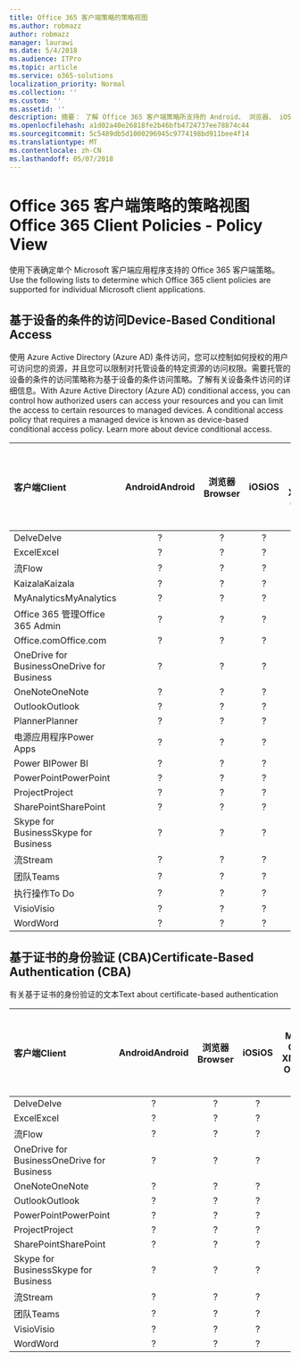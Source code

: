 ```yaml
---
title: Office 365 客户端策略的策略视图
ms.author: robmazz
author: robmazz
manager: laurawi
ms.date: 5/4/2018
ms.audience: ITPro
ms.topic: article
ms.service: o365-solutions
localization_priority: Normal
ms.collection: ''
ms.custom: ''
ms.assetid: ''
description: 摘要： 了解 Office 365 客户端策略所支持的 Android、 浏览器、 iOS、 Mac OS X、 Windows 和 Windows Mobile。
ms.openlocfilehash: a1d02a40e26818fe2b46bfb4724737ee78874c44
ms.sourcegitcommit: 5c5489db5d1000296945c9774198bd911bee4f14
ms.translationtype: MT
ms.contentlocale: zh-CN
ms.lasthandoff: 05/07/2018
---
```

# <a name="office-365-client-policies---policy-view"></a><span data-ttu-id="623e8-103">Office 365 客户端策略的策略视图</span><span class="sxs-lookup"><span data-stu-id="623e8-103">Office 365 Client Policies - Policy View</span></span>
<span data-ttu-id="623e8-104">使用下表确定单个 Microsoft 客户端应用程序支持的 Office 365 客户端策略。</span><span class="sxs-lookup"><span data-stu-id="623e8-104">Use the following lists to determine which Office 365 client policies are supported for individual Microsoft client applications.</span></span>

## <a name="device-based-conditional-access"></a><span data-ttu-id="623e8-105">基于设备的条件的访问</span><span class="sxs-lookup"><span data-stu-id="623e8-105">Device-Based Conditional Access</span></span>
<span data-ttu-id="623e8-p101">使用 Azure Active Directory (Azure AD) 条件访问，您可以控制如何授权的用户可访问您的资源，并且您可以限制对托管设备的特定资源的访问权限。需要托管的设备的条件的访问策略称为基于设备的条件访问策略。了解有关设备条件访问的详细信息。</span><span class="sxs-lookup"><span data-stu-id="623e8-p101">With Azure Active Directory (Azure AD) conditional access, you can control how authorized users can access your resources and you can limit the access to certain resources to managed devices. A conditional access policy that requires a managed device is known as device-based conditional access policy. Learn more about device conditional access.</span></span>

|<span data-ttu-id="623e8-109">**客户端**</span><span class="sxs-lookup"><span data-stu-id="623e8-109">**Client**</span></span>|<span data-ttu-id="623e8-110">**Android**</span><span class="sxs-lookup"><span data-stu-id="623e8-110">**Android**</span></span>|<span data-ttu-id="623e8-111">**浏览器**</span><span class="sxs-lookup"><span data-stu-id="623e8-111">**Browser**</span></span>|<span data-ttu-id="623e8-112">**iOS**</span><span class="sxs-lookup"><span data-stu-id="623e8-112">**iOS**</span></span>|<span data-ttu-id="623e8-113">**Mac OS X**</span><span class="sxs-lookup"><span data-stu-id="623e8-113">**Mac OS X**</span></span>|<span data-ttu-id="623e8-114">**Windows 桌面**</span><span class="sxs-lookup"><span data-stu-id="623e8-114">**Windows Desktop**</span></span>|<span data-ttu-id="623e8-115">**Windows 10 Mobile**</span><span class="sxs-lookup"><span data-stu-id="623e8-115">**Windows 10 Mobile**</span></span>|<span data-ttu-id="623e8-116">**Windows 10 现代应用程序**</span><span class="sxs-lookup"><span data-stu-id="623e8-116">**Windows 10 Modern Apps**</span></span>|
|:-----|:-----:|:------:|:------:|:-----:|:-----:|:-----:|:-----:|
| <span data-ttu-id="623e8-117">Delve</span><span class="sxs-lookup"><span data-stu-id="623e8-117">Delve</span></span> | <span data-ttu-id="623e8-118">?</span><span class="sxs-lookup"><span data-stu-id="623e8-118"></span></span> | <span data-ttu-id="623e8-119">?</span><span class="sxs-lookup"><span data-stu-id="623e8-119"></span></span> | <span data-ttu-id="623e8-120">?</span><span class="sxs-lookup"><span data-stu-id="623e8-120"></span></span> | <span data-ttu-id="623e8-121">?</span><span class="sxs-lookup"><span data-stu-id="623e8-121"></span></span> | <span data-ttu-id="623e8-122">?</span><span class="sxs-lookup"><span data-stu-id="623e8-122"></span></span> | <span data-ttu-id="623e8-123">?</span><span class="sxs-lookup"><span data-stu-id="623e8-123"></span></span> | <span data-ttu-id="623e8-124">?</span><span class="sxs-lookup"><span data-stu-id="623e8-124"></span></span> |
| <span data-ttu-id="623e8-125">Excel</span><span class="sxs-lookup"><span data-stu-id="623e8-125">Excel</span></span> | <span data-ttu-id="623e8-126">?</span><span class="sxs-lookup"><span data-stu-id="623e8-126"></span></span> | <span data-ttu-id="623e8-127">?</span><span class="sxs-lookup"><span data-stu-id="623e8-127"></span></span> | <span data-ttu-id="623e8-128">?</span><span class="sxs-lookup"><span data-stu-id="623e8-128"></span></span> | <span data-ttu-id="623e8-129">?</span><span class="sxs-lookup"><span data-stu-id="623e8-129"></span></span> | <span data-ttu-id="623e8-130">?</span><span class="sxs-lookup"><span data-stu-id="623e8-130"></span></span> | <span data-ttu-id="623e8-131">?</span><span class="sxs-lookup"><span data-stu-id="623e8-131"></span></span> | <span data-ttu-id="623e8-132">?</span><span class="sxs-lookup"><span data-stu-id="623e8-132"></span></span> |
| <span data-ttu-id="623e8-133">流</span><span class="sxs-lookup"><span data-stu-id="623e8-133">Flow</span></span> | <span data-ttu-id="623e8-134">?</span><span class="sxs-lookup"><span data-stu-id="623e8-134"></span></span> | <span data-ttu-id="623e8-135">?</span><span class="sxs-lookup"><span data-stu-id="623e8-135"></span></span> | <span data-ttu-id="623e8-136">?</span><span class="sxs-lookup"><span data-stu-id="623e8-136"></span></span> | <span data-ttu-id="623e8-137">?</span><span class="sxs-lookup"><span data-stu-id="623e8-137"></span></span> | <span data-ttu-id="623e8-138">?</span><span class="sxs-lookup"><span data-stu-id="623e8-138"></span></span> | <span data-ttu-id="623e8-139">?</span><span class="sxs-lookup"><span data-stu-id="623e8-139"></span></span> | <span data-ttu-id="623e8-140">?</span><span class="sxs-lookup"><span data-stu-id="623e8-140"></span></span> |
| <span data-ttu-id="623e8-141">Kaizala</span><span class="sxs-lookup"><span data-stu-id="623e8-141">Kaizala</span></span> | <span data-ttu-id="623e8-142">?</span><span class="sxs-lookup"><span data-stu-id="623e8-142"></span></span> | <span data-ttu-id="623e8-143">?</span><span class="sxs-lookup"><span data-stu-id="623e8-143"></span></span> | <span data-ttu-id="623e8-144">?</span><span class="sxs-lookup"><span data-stu-id="623e8-144"></span></span> | <span data-ttu-id="623e8-145">?</span><span class="sxs-lookup"><span data-stu-id="623e8-145"></span></span> | <span data-ttu-id="623e8-146">?</span><span class="sxs-lookup"><span data-stu-id="623e8-146"></span></span> | <span data-ttu-id="623e8-147">?</span><span class="sxs-lookup"><span data-stu-id="623e8-147"></span></span> | <span data-ttu-id="623e8-148">?</span><span class="sxs-lookup"><span data-stu-id="623e8-148"></span></span> |
| <span data-ttu-id="623e8-149">MyAnalytics</span><span class="sxs-lookup"><span data-stu-id="623e8-149">MyAnalytics</span></span> | <span data-ttu-id="623e8-150">?</span><span class="sxs-lookup"><span data-stu-id="623e8-150"></span></span> | <span data-ttu-id="623e8-151">?</span><span class="sxs-lookup"><span data-stu-id="623e8-151"></span></span> | <span data-ttu-id="623e8-152">?</span><span class="sxs-lookup"><span data-stu-id="623e8-152"></span></span> | <span data-ttu-id="623e8-153">?</span><span class="sxs-lookup"><span data-stu-id="623e8-153"></span></span> | <span data-ttu-id="623e8-154">?</span><span class="sxs-lookup"><span data-stu-id="623e8-154"></span></span> | <span data-ttu-id="623e8-155">?</span><span class="sxs-lookup"><span data-stu-id="623e8-155"></span></span> | <span data-ttu-id="623e8-156">?</span><span class="sxs-lookup"><span data-stu-id="623e8-156"></span></span> |
| <span data-ttu-id="623e8-157">Office 365 管理</span><span class="sxs-lookup"><span data-stu-id="623e8-157">Office 365 Admin</span></span> | <span data-ttu-id="623e8-158">?</span><span class="sxs-lookup"><span data-stu-id="623e8-158"></span></span> | <span data-ttu-id="623e8-159">?</span><span class="sxs-lookup"><span data-stu-id="623e8-159"></span></span> | <span data-ttu-id="623e8-160">?</span><span class="sxs-lookup"><span data-stu-id="623e8-160"></span></span> | <span data-ttu-id="623e8-161">?</span><span class="sxs-lookup"><span data-stu-id="623e8-161"></span></span> | <span data-ttu-id="623e8-162">?</span><span class="sxs-lookup"><span data-stu-id="623e8-162"></span></span> | <span data-ttu-id="623e8-163">?</span><span class="sxs-lookup"><span data-stu-id="623e8-163"></span></span> | <span data-ttu-id="623e8-164">?</span><span class="sxs-lookup"><span data-stu-id="623e8-164"></span></span> |
| <span data-ttu-id="623e8-165">Office.com</span><span class="sxs-lookup"><span data-stu-id="623e8-165">Office.com</span></span> | <span data-ttu-id="623e8-166">?</span><span class="sxs-lookup"><span data-stu-id="623e8-166"></span></span> | <span data-ttu-id="623e8-167">?</span><span class="sxs-lookup"><span data-stu-id="623e8-167"></span></span> | <span data-ttu-id="623e8-168">?</span><span class="sxs-lookup"><span data-stu-id="623e8-168"></span></span> | <span data-ttu-id="623e8-169">?</span><span class="sxs-lookup"><span data-stu-id="623e8-169"></span></span> | <span data-ttu-id="623e8-170">?</span><span class="sxs-lookup"><span data-stu-id="623e8-170"></span></span> | <span data-ttu-id="623e8-171">?</span><span class="sxs-lookup"><span data-stu-id="623e8-171"></span></span> | <span data-ttu-id="623e8-172">?</span><span class="sxs-lookup"><span data-stu-id="623e8-172"></span></span> |
| <span data-ttu-id="623e8-173">OneDrive for Business</span><span class="sxs-lookup"><span data-stu-id="623e8-173">OneDrive for Business</span></span> | <span data-ttu-id="623e8-174">?</span><span class="sxs-lookup"><span data-stu-id="623e8-174"></span></span> | <span data-ttu-id="623e8-175">?</span><span class="sxs-lookup"><span data-stu-id="623e8-175"></span></span> | <span data-ttu-id="623e8-176">?</span><span class="sxs-lookup"><span data-stu-id="623e8-176"></span></span> | <span data-ttu-id="623e8-177">?</span><span class="sxs-lookup"><span data-stu-id="623e8-177"></span></span> | <span data-ttu-id="623e8-178">?</span><span class="sxs-lookup"><span data-stu-id="623e8-178"></span></span> | <span data-ttu-id="623e8-179">?</span><span class="sxs-lookup"><span data-stu-id="623e8-179"></span></span> | <span data-ttu-id="623e8-180">?</span><span class="sxs-lookup"><span data-stu-id="623e8-180"></span></span> |
| <span data-ttu-id="623e8-181">OneNote</span><span class="sxs-lookup"><span data-stu-id="623e8-181">OneNote</span></span> | <span data-ttu-id="623e8-182">?</span><span class="sxs-lookup"><span data-stu-id="623e8-182"></span></span> | <span data-ttu-id="623e8-183">?</span><span class="sxs-lookup"><span data-stu-id="623e8-183"></span></span> | <span data-ttu-id="623e8-184">?</span><span class="sxs-lookup"><span data-stu-id="623e8-184"></span></span> | <span data-ttu-id="623e8-185">?</span><span class="sxs-lookup"><span data-stu-id="623e8-185"></span></span> | <span data-ttu-id="623e8-186">?</span><span class="sxs-lookup"><span data-stu-id="623e8-186"></span></span> | <span data-ttu-id="623e8-187">?</span><span class="sxs-lookup"><span data-stu-id="623e8-187"></span></span> | <span data-ttu-id="623e8-188">?</span><span class="sxs-lookup"><span data-stu-id="623e8-188"></span></span> |
| <span data-ttu-id="623e8-189">Outlook</span><span class="sxs-lookup"><span data-stu-id="623e8-189">Outlook</span></span> | <span data-ttu-id="623e8-190">?</span><span class="sxs-lookup"><span data-stu-id="623e8-190"></span></span> | <span data-ttu-id="623e8-191">?</span><span class="sxs-lookup"><span data-stu-id="623e8-191"></span></span> | <span data-ttu-id="623e8-192">?</span><span class="sxs-lookup"><span data-stu-id="623e8-192"></span></span> | <span data-ttu-id="623e8-193">?</span><span class="sxs-lookup"><span data-stu-id="623e8-193"></span></span> | <span data-ttu-id="623e8-194">?</span><span class="sxs-lookup"><span data-stu-id="623e8-194"></span></span> | <span data-ttu-id="623e8-195">?</span><span class="sxs-lookup"><span data-stu-id="623e8-195"></span></span> | <span data-ttu-id="623e8-196">?</span><span class="sxs-lookup"><span data-stu-id="623e8-196"></span></span> |
| <span data-ttu-id="623e8-197">Planner</span><span class="sxs-lookup"><span data-stu-id="623e8-197">Planner</span></span> | <span data-ttu-id="623e8-198">?</span><span class="sxs-lookup"><span data-stu-id="623e8-198"></span></span> | <span data-ttu-id="623e8-199">?</span><span class="sxs-lookup"><span data-stu-id="623e8-199"></span></span> | <span data-ttu-id="623e8-200">?</span><span class="sxs-lookup"><span data-stu-id="623e8-200"></span></span> | <span data-ttu-id="623e8-201">?</span><span class="sxs-lookup"><span data-stu-id="623e8-201"></span></span> | <span data-ttu-id="623e8-202">?</span><span class="sxs-lookup"><span data-stu-id="623e8-202"></span></span> | <span data-ttu-id="623e8-203">?</span><span class="sxs-lookup"><span data-stu-id="623e8-203"></span></span> | <span data-ttu-id="623e8-204">?</span><span class="sxs-lookup"><span data-stu-id="623e8-204"></span></span> |
| <span data-ttu-id="623e8-205">电源应用程序</span><span class="sxs-lookup"><span data-stu-id="623e8-205">Power Apps</span></span> | <span data-ttu-id="623e8-206">?</span><span class="sxs-lookup"><span data-stu-id="623e8-206"></span></span> | <span data-ttu-id="623e8-207">?</span><span class="sxs-lookup"><span data-stu-id="623e8-207"></span></span> | <span data-ttu-id="623e8-208">?</span><span class="sxs-lookup"><span data-stu-id="623e8-208"></span></span> | <span data-ttu-id="623e8-209">?</span><span class="sxs-lookup"><span data-stu-id="623e8-209"></span></span> | <span data-ttu-id="623e8-210">?</span><span class="sxs-lookup"><span data-stu-id="623e8-210"></span></span> | <span data-ttu-id="623e8-211">?</span><span class="sxs-lookup"><span data-stu-id="623e8-211"></span></span> | <span data-ttu-id="623e8-212">?</span><span class="sxs-lookup"><span data-stu-id="623e8-212"></span></span> |
| <span data-ttu-id="623e8-213">Power BI</span><span class="sxs-lookup"><span data-stu-id="623e8-213">Power BI</span></span> | <span data-ttu-id="623e8-214">?</span><span class="sxs-lookup"><span data-stu-id="623e8-214"></span></span> | <span data-ttu-id="623e8-215">?</span><span class="sxs-lookup"><span data-stu-id="623e8-215"></span></span> | <span data-ttu-id="623e8-216">?</span><span class="sxs-lookup"><span data-stu-id="623e8-216"></span></span> | <span data-ttu-id="623e8-217">?</span><span class="sxs-lookup"><span data-stu-id="623e8-217"></span></span> | <span data-ttu-id="623e8-218">?</span><span class="sxs-lookup"><span data-stu-id="623e8-218"></span></span> | <span data-ttu-id="623e8-219">?</span><span class="sxs-lookup"><span data-stu-id="623e8-219"></span></span> | <span data-ttu-id="623e8-220">?</span><span class="sxs-lookup"><span data-stu-id="623e8-220"></span></span> |
| <span data-ttu-id="623e8-221">PowerPoint</span><span class="sxs-lookup"><span data-stu-id="623e8-221">PowerPoint</span></span> | <span data-ttu-id="623e8-222">?</span><span class="sxs-lookup"><span data-stu-id="623e8-222"></span></span> | <span data-ttu-id="623e8-223">?</span><span class="sxs-lookup"><span data-stu-id="623e8-223"></span></span> | <span data-ttu-id="623e8-224">?</span><span class="sxs-lookup"><span data-stu-id="623e8-224"></span></span> | <span data-ttu-id="623e8-225">?</span><span class="sxs-lookup"><span data-stu-id="623e8-225"></span></span> | <span data-ttu-id="623e8-226">?</span><span class="sxs-lookup"><span data-stu-id="623e8-226"></span></span> | <span data-ttu-id="623e8-227">?</span><span class="sxs-lookup"><span data-stu-id="623e8-227"></span></span> | <span data-ttu-id="623e8-228">?</span><span class="sxs-lookup"><span data-stu-id="623e8-228"></span></span> |
| <span data-ttu-id="623e8-229">Project</span><span class="sxs-lookup"><span data-stu-id="623e8-229">Project</span></span> | <span data-ttu-id="623e8-230">?</span><span class="sxs-lookup"><span data-stu-id="623e8-230"></span></span> | <span data-ttu-id="623e8-231">?</span><span class="sxs-lookup"><span data-stu-id="623e8-231"></span></span> | <span data-ttu-id="623e8-232">?</span><span class="sxs-lookup"><span data-stu-id="623e8-232"></span></span> | <span data-ttu-id="623e8-233">?</span><span class="sxs-lookup"><span data-stu-id="623e8-233"></span></span> | <span data-ttu-id="623e8-234">?</span><span class="sxs-lookup"><span data-stu-id="623e8-234"></span></span> | <span data-ttu-id="623e8-235">?</span><span class="sxs-lookup"><span data-stu-id="623e8-235"></span></span> | <span data-ttu-id="623e8-236">?</span><span class="sxs-lookup"><span data-stu-id="623e8-236"></span></span> |
| <span data-ttu-id="623e8-237">SharePoint</span><span class="sxs-lookup"><span data-stu-id="623e8-237">SharePoint</span></span> | <span data-ttu-id="623e8-238">?</span><span class="sxs-lookup"><span data-stu-id="623e8-238"></span></span> | <span data-ttu-id="623e8-239">?</span><span class="sxs-lookup"><span data-stu-id="623e8-239"></span></span> | <span data-ttu-id="623e8-240">?</span><span class="sxs-lookup"><span data-stu-id="623e8-240"></span></span> | <span data-ttu-id="623e8-241">?</span><span class="sxs-lookup"><span data-stu-id="623e8-241"></span></span> | <span data-ttu-id="623e8-242">?</span><span class="sxs-lookup"><span data-stu-id="623e8-242"></span></span> | <span data-ttu-id="623e8-243">?</span><span class="sxs-lookup"><span data-stu-id="623e8-243"></span></span> | <span data-ttu-id="623e8-244">?</span><span class="sxs-lookup"><span data-stu-id="623e8-244"></span></span> |
| <span data-ttu-id="623e8-245">Skype for Business</span><span class="sxs-lookup"><span data-stu-id="623e8-245">Skype for Business</span></span> | <span data-ttu-id="623e8-246">?</span><span class="sxs-lookup"><span data-stu-id="623e8-246"></span></span> | <span data-ttu-id="623e8-247">?</span><span class="sxs-lookup"><span data-stu-id="623e8-247"></span></span> | <span data-ttu-id="623e8-248">?</span><span class="sxs-lookup"><span data-stu-id="623e8-248"></span></span> | <span data-ttu-id="623e8-249">?</span><span class="sxs-lookup"><span data-stu-id="623e8-249"></span></span> | <span data-ttu-id="623e8-250">?</span><span class="sxs-lookup"><span data-stu-id="623e8-250"></span></span> | <span data-ttu-id="623e8-251">?</span><span class="sxs-lookup"><span data-stu-id="623e8-251"></span></span> | <span data-ttu-id="623e8-252">?</span><span class="sxs-lookup"><span data-stu-id="623e8-252"></span></span> |
| <span data-ttu-id="623e8-253">流</span><span class="sxs-lookup"><span data-stu-id="623e8-253">Stream</span></span> | <span data-ttu-id="623e8-254">?</span><span class="sxs-lookup"><span data-stu-id="623e8-254"></span></span> | <span data-ttu-id="623e8-255">?</span><span class="sxs-lookup"><span data-stu-id="623e8-255"></span></span> | <span data-ttu-id="623e8-256">?</span><span class="sxs-lookup"><span data-stu-id="623e8-256"></span></span> | <span data-ttu-id="623e8-257">?</span><span class="sxs-lookup"><span data-stu-id="623e8-257"></span></span> | <span data-ttu-id="623e8-258">?</span><span class="sxs-lookup"><span data-stu-id="623e8-258"></span></span> | <span data-ttu-id="623e8-259">?</span><span class="sxs-lookup"><span data-stu-id="623e8-259"></span></span> | <span data-ttu-id="623e8-260">?</span><span class="sxs-lookup"><span data-stu-id="623e8-260"></span></span> |
| <span data-ttu-id="623e8-261">团队</span><span class="sxs-lookup"><span data-stu-id="623e8-261">Teams</span></span> | <span data-ttu-id="623e8-262">?</span><span class="sxs-lookup"><span data-stu-id="623e8-262"></span></span> | <span data-ttu-id="623e8-263">?</span><span class="sxs-lookup"><span data-stu-id="623e8-263"></span></span> | <span data-ttu-id="623e8-264">?</span><span class="sxs-lookup"><span data-stu-id="623e8-264"></span></span> | <span data-ttu-id="623e8-265">?</span><span class="sxs-lookup"><span data-stu-id="623e8-265"></span></span> | <span data-ttu-id="623e8-266">?</span><span class="sxs-lookup"><span data-stu-id="623e8-266"></span></span> | <span data-ttu-id="623e8-267">?</span><span class="sxs-lookup"><span data-stu-id="623e8-267"></span></span> | <span data-ttu-id="623e8-268">?</span><span class="sxs-lookup"><span data-stu-id="623e8-268"></span></span> |
| <span data-ttu-id="623e8-269">执行操作</span><span class="sxs-lookup"><span data-stu-id="623e8-269">To Do</span></span> | <span data-ttu-id="623e8-270">?</span><span class="sxs-lookup"><span data-stu-id="623e8-270"></span></span> | <span data-ttu-id="623e8-271">?</span><span class="sxs-lookup"><span data-stu-id="623e8-271"></span></span> | <span data-ttu-id="623e8-272">?</span><span class="sxs-lookup"><span data-stu-id="623e8-272"></span></span> | <span data-ttu-id="623e8-273">?</span><span class="sxs-lookup"><span data-stu-id="623e8-273"></span></span> | <span data-ttu-id="623e8-274">?</span><span class="sxs-lookup"><span data-stu-id="623e8-274"></span></span> | <span data-ttu-id="623e8-275">?</span><span class="sxs-lookup"><span data-stu-id="623e8-275"></span></span> | <span data-ttu-id="623e8-276">?</span><span class="sxs-lookup"><span data-stu-id="623e8-276"></span></span> |
| <span data-ttu-id="623e8-277">Visio</span><span class="sxs-lookup"><span data-stu-id="623e8-277">Visio</span></span> | <span data-ttu-id="623e8-278">?</span><span class="sxs-lookup"><span data-stu-id="623e8-278"></span></span> | <span data-ttu-id="623e8-279">?</span><span class="sxs-lookup"><span data-stu-id="623e8-279"></span></span> | <span data-ttu-id="623e8-280">?</span><span class="sxs-lookup"><span data-stu-id="623e8-280"></span></span> | <span data-ttu-id="623e8-281">?</span><span class="sxs-lookup"><span data-stu-id="623e8-281"></span></span> | <span data-ttu-id="623e8-282">?</span><span class="sxs-lookup"><span data-stu-id="623e8-282"></span></span> | <span data-ttu-id="623e8-283">?</span><span class="sxs-lookup"><span data-stu-id="623e8-283"></span></span> | <span data-ttu-id="623e8-284">?</span><span class="sxs-lookup"><span data-stu-id="623e8-284"></span></span> |
| <span data-ttu-id="623e8-285">Word</span><span class="sxs-lookup"><span data-stu-id="623e8-285">Word</span></span> | <span data-ttu-id="623e8-286">?</span><span class="sxs-lookup"><span data-stu-id="623e8-286"></span></span> | <span data-ttu-id="623e8-287">?</span><span class="sxs-lookup"><span data-stu-id="623e8-287"></span></span> | <span data-ttu-id="623e8-288">?</span><span class="sxs-lookup"><span data-stu-id="623e8-288"></span></span> | <span data-ttu-id="623e8-289">?</span><span class="sxs-lookup"><span data-stu-id="623e8-289"></span></span> | <span data-ttu-id="623e8-290">?</span><span class="sxs-lookup"><span data-stu-id="623e8-290"></span></span> | <span data-ttu-id="623e8-291">?</span><span class="sxs-lookup"><span data-stu-id="623e8-291"></span></span> | <span data-ttu-id="623e8-292">?</span><span class="sxs-lookup"><span data-stu-id="623e8-292"></span></span> |

## <a name="certificate-based-authentication-cba"></a><span data-ttu-id="623e8-293">基于证书的身份验证 (CBA)</span><span class="sxs-lookup"><span data-stu-id="623e8-293">Certificate-Based Authentication (CBA)</span></span>
<span data-ttu-id="623e8-294">有关基于证书的身份验证的文本</span><span class="sxs-lookup"><span data-stu-id="623e8-294">Text about certificate-based authentication</span></span>

|<span data-ttu-id="623e8-295">**客户端**</span><span class="sxs-lookup"><span data-stu-id="623e8-295">**Client**</span></span>|<span data-ttu-id="623e8-296">**Android**</span><span class="sxs-lookup"><span data-stu-id="623e8-296">**Android**</span></span>|<span data-ttu-id="623e8-297">**浏览器**</span><span class="sxs-lookup"><span data-stu-id="623e8-297">**Browser**</span></span>|<span data-ttu-id="623e8-298">**iOS**</span><span class="sxs-lookup"><span data-stu-id="623e8-298">**iOS**</span></span>|<span data-ttu-id="623e8-299">**Mac OS X**</span><span class="sxs-lookup"><span data-stu-id="623e8-299">**Mac OS X**</span></span>|<span data-ttu-id="623e8-300">**Windows 桌面**</span><span class="sxs-lookup"><span data-stu-id="623e8-300">**Windows Desktop**</span></span>|<span data-ttu-id="623e8-301">**Windows 10 Mobile**</span><span class="sxs-lookup"><span data-stu-id="623e8-301">**Windows 10 Mobile**</span></span>|<span data-ttu-id="623e8-302">**Windows 10 现代应用程序**</span><span class="sxs-lookup"><span data-stu-id="623e8-302">**Windows 10 Modern Apps**</span></span>|
|:-----|:-----:|:------:|:------:|:-----:|:-----:|:-----:|:-----:|
| <span data-ttu-id="623e8-303">Delve</span><span class="sxs-lookup"><span data-stu-id="623e8-303">Delve</span></span> | <span data-ttu-id="623e8-304">?</span><span class="sxs-lookup"><span data-stu-id="623e8-304"></span></span> | <span data-ttu-id="623e8-305">?</span><span class="sxs-lookup"><span data-stu-id="623e8-305"></span></span> | <span data-ttu-id="623e8-306">?</span><span class="sxs-lookup"><span data-stu-id="623e8-306"></span></span> | <span data-ttu-id="623e8-307">?</span><span class="sxs-lookup"><span data-stu-id="623e8-307"></span></span> | <span data-ttu-id="623e8-308">?</span><span class="sxs-lookup"><span data-stu-id="623e8-308"></span></span> | <span data-ttu-id="623e8-309">?</span><span class="sxs-lookup"><span data-stu-id="623e8-309"></span></span> | <span data-ttu-id="623e8-310">?</span><span class="sxs-lookup"><span data-stu-id="623e8-310"></span></span> |
| <span data-ttu-id="623e8-311">Excel</span><span class="sxs-lookup"><span data-stu-id="623e8-311">Excel</span></span> | <span data-ttu-id="623e8-312">?</span><span class="sxs-lookup"><span data-stu-id="623e8-312"></span></span> | <span data-ttu-id="623e8-313">?</span><span class="sxs-lookup"><span data-stu-id="623e8-313"></span></span> | <span data-ttu-id="623e8-314">?</span><span class="sxs-lookup"><span data-stu-id="623e8-314"></span></span> | <span data-ttu-id="623e8-315">?</span><span class="sxs-lookup"><span data-stu-id="623e8-315"></span></span> | <span data-ttu-id="623e8-316">?</span><span class="sxs-lookup"><span data-stu-id="623e8-316"></span></span> | <span data-ttu-id="623e8-317">?</span><span class="sxs-lookup"><span data-stu-id="623e8-317"></span></span> | <span data-ttu-id="623e8-318">?</span><span class="sxs-lookup"><span data-stu-id="623e8-318"></span></span> |
| <span data-ttu-id="623e8-319">流</span><span class="sxs-lookup"><span data-stu-id="623e8-319">Flow</span></span> | <span data-ttu-id="623e8-320">?</span><span class="sxs-lookup"><span data-stu-id="623e8-320"></span></span> | <span data-ttu-id="623e8-321">?</span><span class="sxs-lookup"><span data-stu-id="623e8-321"></span></span> | <span data-ttu-id="623e8-322">?</span><span class="sxs-lookup"><span data-stu-id="623e8-322"></span></span> | <span data-ttu-id="623e8-323">?</span><span class="sxs-lookup"><span data-stu-id="623e8-323"></span></span> | <span data-ttu-id="623e8-324">?</span><span class="sxs-lookup"><span data-stu-id="623e8-324"></span></span> | <span data-ttu-id="623e8-325">?</span><span class="sxs-lookup"><span data-stu-id="623e8-325"></span></span> | <span data-ttu-id="623e8-326">?</span><span class="sxs-lookup"><span data-stu-id="623e8-326"></span></span> |
| <span data-ttu-id="623e8-327">OneDrive for Business</span><span class="sxs-lookup"><span data-stu-id="623e8-327">OneDrive for Business</span></span> | <span data-ttu-id="623e8-328">?</span><span class="sxs-lookup"><span data-stu-id="623e8-328"></span></span> | <span data-ttu-id="623e8-329">?</span><span class="sxs-lookup"><span data-stu-id="623e8-329"></span></span> | <span data-ttu-id="623e8-330">?</span><span class="sxs-lookup"><span data-stu-id="623e8-330"></span></span> | <span data-ttu-id="623e8-331">?</span><span class="sxs-lookup"><span data-stu-id="623e8-331"></span></span> | <span data-ttu-id="623e8-332">?</span><span class="sxs-lookup"><span data-stu-id="623e8-332"></span></span> | <span data-ttu-id="623e8-333">?</span><span class="sxs-lookup"><span data-stu-id="623e8-333"></span></span> | <span data-ttu-id="623e8-334">?</span><span class="sxs-lookup"><span data-stu-id="623e8-334"></span></span> |
| <span data-ttu-id="623e8-335">OneNote</span><span class="sxs-lookup"><span data-stu-id="623e8-335">OneNote</span></span> | <span data-ttu-id="623e8-336">?</span><span class="sxs-lookup"><span data-stu-id="623e8-336"></span></span> | <span data-ttu-id="623e8-337">?</span><span class="sxs-lookup"><span data-stu-id="623e8-337"></span></span> | <span data-ttu-id="623e8-338">?</span><span class="sxs-lookup"><span data-stu-id="623e8-338"></span></span> | <span data-ttu-id="623e8-339">?</span><span class="sxs-lookup"><span data-stu-id="623e8-339"></span></span> | <span data-ttu-id="623e8-340">?</span><span class="sxs-lookup"><span data-stu-id="623e8-340"></span></span> | <span data-ttu-id="623e8-341">?</span><span class="sxs-lookup"><span data-stu-id="623e8-341"></span></span> | <span data-ttu-id="623e8-342">?</span><span class="sxs-lookup"><span data-stu-id="623e8-342"></span></span> |
| <span data-ttu-id="623e8-343">Outlook</span><span class="sxs-lookup"><span data-stu-id="623e8-343">Outlook</span></span> | <span data-ttu-id="623e8-344">?</span><span class="sxs-lookup"><span data-stu-id="623e8-344"></span></span> | <span data-ttu-id="623e8-345">?</span><span class="sxs-lookup"><span data-stu-id="623e8-345"></span></span> | <span data-ttu-id="623e8-346">?</span><span class="sxs-lookup"><span data-stu-id="623e8-346"></span></span> | <span data-ttu-id="623e8-347">?</span><span class="sxs-lookup"><span data-stu-id="623e8-347"></span></span> | <span data-ttu-id="623e8-348">?</span><span class="sxs-lookup"><span data-stu-id="623e8-348"></span></span> | <span data-ttu-id="623e8-349">?</span><span class="sxs-lookup"><span data-stu-id="623e8-349"></span></span> | <span data-ttu-id="623e8-350">?</span><span class="sxs-lookup"><span data-stu-id="623e8-350"></span></span> |
| <span data-ttu-id="623e8-351">PowerPoint</span><span class="sxs-lookup"><span data-stu-id="623e8-351">PowerPoint</span></span> | <span data-ttu-id="623e8-352">?</span><span class="sxs-lookup"><span data-stu-id="623e8-352"></span></span> | <span data-ttu-id="623e8-353">?</span><span class="sxs-lookup"><span data-stu-id="623e8-353"></span></span> | <span data-ttu-id="623e8-354">?</span><span class="sxs-lookup"><span data-stu-id="623e8-354"></span></span> | <span data-ttu-id="623e8-355">?</span><span class="sxs-lookup"><span data-stu-id="623e8-355"></span></span> | <span data-ttu-id="623e8-356">?</span><span class="sxs-lookup"><span data-stu-id="623e8-356"></span></span> | <span data-ttu-id="623e8-357">?</span><span class="sxs-lookup"><span data-stu-id="623e8-357"></span></span> | <span data-ttu-id="623e8-358">?</span><span class="sxs-lookup"><span data-stu-id="623e8-358"></span></span> |
| <span data-ttu-id="623e8-359">Project</span><span class="sxs-lookup"><span data-stu-id="623e8-359">Project</span></span> | <span data-ttu-id="623e8-360">?</span><span class="sxs-lookup"><span data-stu-id="623e8-360"></span></span> | <span data-ttu-id="623e8-361">?</span><span class="sxs-lookup"><span data-stu-id="623e8-361"></span></span> | <span data-ttu-id="623e8-362">?</span><span class="sxs-lookup"><span data-stu-id="623e8-362"></span></span> | <span data-ttu-id="623e8-363">?</span><span class="sxs-lookup"><span data-stu-id="623e8-363"></span></span> | <span data-ttu-id="623e8-364">?</span><span class="sxs-lookup"><span data-stu-id="623e8-364"></span></span> | <span data-ttu-id="623e8-365">?</span><span class="sxs-lookup"><span data-stu-id="623e8-365"></span></span> | <span data-ttu-id="623e8-366">?</span><span class="sxs-lookup"><span data-stu-id="623e8-366"></span></span> |
| <span data-ttu-id="623e8-367">SharePoint</span><span class="sxs-lookup"><span data-stu-id="623e8-367">SharePoint</span></span> | <span data-ttu-id="623e8-368">?</span><span class="sxs-lookup"><span data-stu-id="623e8-368"></span></span> | <span data-ttu-id="623e8-369">?</span><span class="sxs-lookup"><span data-stu-id="623e8-369"></span></span> | <span data-ttu-id="623e8-370">?</span><span class="sxs-lookup"><span data-stu-id="623e8-370"></span></span> | <span data-ttu-id="623e8-371">?</span><span class="sxs-lookup"><span data-stu-id="623e8-371"></span></span> | <span data-ttu-id="623e8-372">?</span><span class="sxs-lookup"><span data-stu-id="623e8-372"></span></span> | <span data-ttu-id="623e8-373">?</span><span class="sxs-lookup"><span data-stu-id="623e8-373"></span></span> | <span data-ttu-id="623e8-374">?</span><span class="sxs-lookup"><span data-stu-id="623e8-374"></span></span> |
| <span data-ttu-id="623e8-375">Skype for Business</span><span class="sxs-lookup"><span data-stu-id="623e8-375">Skype for Business</span></span> | <span data-ttu-id="623e8-376">?</span><span class="sxs-lookup"><span data-stu-id="623e8-376"></span></span> | <span data-ttu-id="623e8-377">?</span><span class="sxs-lookup"><span data-stu-id="623e8-377"></span></span> | <span data-ttu-id="623e8-378">?</span><span class="sxs-lookup"><span data-stu-id="623e8-378"></span></span> | <span data-ttu-id="623e8-379">?</span><span class="sxs-lookup"><span data-stu-id="623e8-379"></span></span> | <span data-ttu-id="623e8-380">?</span><span class="sxs-lookup"><span data-stu-id="623e8-380"></span></span> | <span data-ttu-id="623e8-381">?</span><span class="sxs-lookup"><span data-stu-id="623e8-381"></span></span> | <span data-ttu-id="623e8-382">?</span><span class="sxs-lookup"><span data-stu-id="623e8-382"></span></span> |
| <span data-ttu-id="623e8-383">流</span><span class="sxs-lookup"><span data-stu-id="623e8-383">Stream</span></span> | <span data-ttu-id="623e8-384">?</span><span class="sxs-lookup"><span data-stu-id="623e8-384"></span></span> | <span data-ttu-id="623e8-385">?</span><span class="sxs-lookup"><span data-stu-id="623e8-385"></span></span> | <span data-ttu-id="623e8-386">?</span><span class="sxs-lookup"><span data-stu-id="623e8-386"></span></span> | <span data-ttu-id="623e8-387">?</span><span class="sxs-lookup"><span data-stu-id="623e8-387"></span></span> | <span data-ttu-id="623e8-388">?</span><span class="sxs-lookup"><span data-stu-id="623e8-388"></span></span> | <span data-ttu-id="623e8-389">?</span><span class="sxs-lookup"><span data-stu-id="623e8-389"></span></span> | <span data-ttu-id="623e8-390">?</span><span class="sxs-lookup"><span data-stu-id="623e8-390"></span></span> |
| <span data-ttu-id="623e8-391">团队</span><span class="sxs-lookup"><span data-stu-id="623e8-391">Teams</span></span> | <span data-ttu-id="623e8-392">?</span><span class="sxs-lookup"><span data-stu-id="623e8-392"></span></span> | <span data-ttu-id="623e8-393">?</span><span class="sxs-lookup"><span data-stu-id="623e8-393"></span></span> | <span data-ttu-id="623e8-394">?</span><span class="sxs-lookup"><span data-stu-id="623e8-394"></span></span> | <span data-ttu-id="623e8-395">?</span><span class="sxs-lookup"><span data-stu-id="623e8-395"></span></span> | <span data-ttu-id="623e8-396">?</span><span class="sxs-lookup"><span data-stu-id="623e8-396"></span></span> | <span data-ttu-id="623e8-397">?</span><span class="sxs-lookup"><span data-stu-id="623e8-397"></span></span> | <span data-ttu-id="623e8-398">?</span><span class="sxs-lookup"><span data-stu-id="623e8-398"></span></span> |
| <span data-ttu-id="623e8-399">Visio</span><span class="sxs-lookup"><span data-stu-id="623e8-399">Visio</span></span> | <span data-ttu-id="623e8-400">?</span><span class="sxs-lookup"><span data-stu-id="623e8-400"></span></span> | <span data-ttu-id="623e8-401">?</span><span class="sxs-lookup"><span data-stu-id="623e8-401"></span></span> | <span data-ttu-id="623e8-402">?</span><span class="sxs-lookup"><span data-stu-id="623e8-402"></span></span> | <span data-ttu-id="623e8-403">?</span><span class="sxs-lookup"><span data-stu-id="623e8-403"></span></span> | <span data-ttu-id="623e8-404">?</span><span class="sxs-lookup"><span data-stu-id="623e8-404"></span></span> | <span data-ttu-id="623e8-405">?</span><span class="sxs-lookup"><span data-stu-id="623e8-405"></span></span> | <span data-ttu-id="623e8-406">?</span><span class="sxs-lookup"><span data-stu-id="623e8-406"></span></span> |
| <span data-ttu-id="623e8-407">Word</span><span class="sxs-lookup"><span data-stu-id="623e8-407">Word</span></span> | <span data-ttu-id="623e8-408">?</span><span class="sxs-lookup"><span data-stu-id="623e8-408"></span></span> | <span data-ttu-id="623e8-409">?</span><span class="sxs-lookup"><span data-stu-id="623e8-409"></span></span> | <span data-ttu-id="623e8-410">?</span><span class="sxs-lookup"><span data-stu-id="623e8-410"></span></span> | <span data-ttu-id="623e8-411">?</span><span class="sxs-lookup"><span data-stu-id="623e8-411"></span></span> | <span data-ttu-id="623e8-412">?</span><span class="sxs-lookup"><span data-stu-id="623e8-412"></span></span> | <span data-ttu-id="623e8-413">?</span><span class="sxs-lookup"><span data-stu-id="623e8-413"></span></span> | <span data-ttu-id="623e8-414">?</span><span class="sxs-lookup"><span data-stu-id="623e8-414"></span></span> |